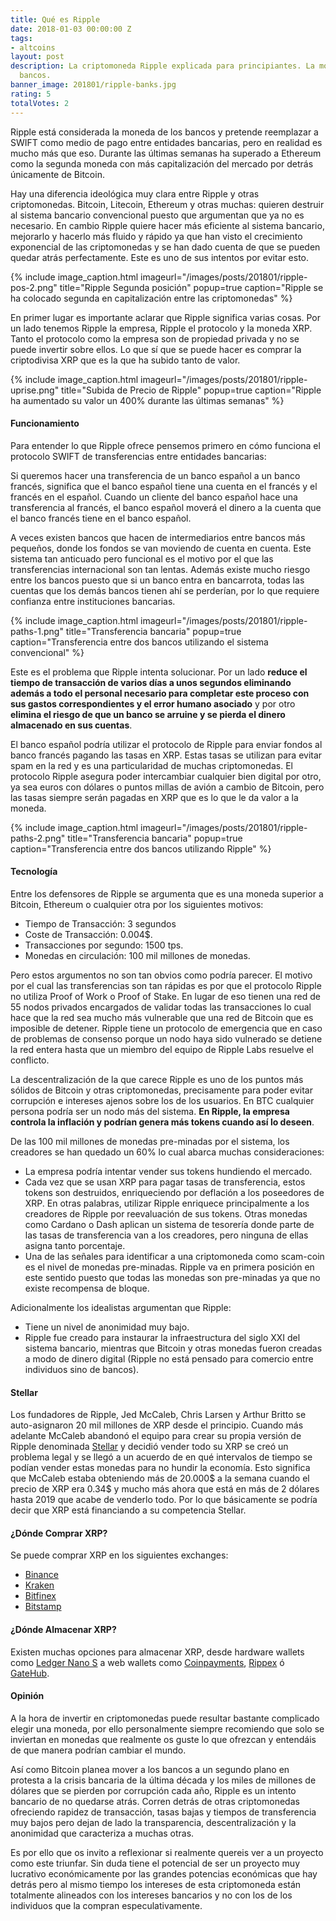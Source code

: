 ```yaml
---
title: Qué es Ripple
date: 2018-01-03 00:00:00 Z
tags:
- altcoins
layout: post
description: La criptomoneda Ripple explicada para principiantes. La moneda de los
  bancos.
banner_image: 201801/ripple-banks.jpg
rating: 5
totalVotes: 2
---
```


Ripple está considerada la moneda de los bancos y pretende reemplazar a SWIFT como medio de pago entre entidades bancarias, pero en realidad es mucho más que eso. Durante las últimas semanas ha superado a Ethereum como la segunda moneda con más capitalización del mercado por detrás únicamente de Bitcoin.

Hay una diferencia ideológica muy clara entre Ripple y otras criptomonedas. Bitcoin, Litecoin, Ethereum y otras muchas: quieren destruir al sistema bancario convencional puesto que argumentan que ya no es necesario. En cambio Ripple quiere hacer más eficiente al sistema bancario, mejorarlo y hacerlo más fluido y rápido ya que han visto el crecimiento exponencial de las criptomonedas y se han dado cuenta de que se pueden quedar atrás perfectamente. Este es uno de sus intentos por evitar esto.

<!--more-->

{% include image_caption.html imageurl="/images/posts/201801/ripple-pos-2.png" title="Ripple Segunda posición" popup=true caption="Ripple se ha colocado segunda en capitalización entre las criptomonedas" %}

En primer lugar es importante aclarar que Ripple significa varias cosas. Por un lado tenemos Ripple la empresa, Ripple el protocolo y la moneda XRP. Tanto el protocolo como la empresa son de propiedad privada y no se puede invertir sobre ellos. Lo que sí que se puede hacer es comprar la criptodivisa XRP que es la que ha subido tanto de valor.

{% include image_caption.html imageurl="/images/posts/201801/ripple-uprise.png" title="Subida de Precio de Ripple" popup=true caption="Ripple ha aumentado su valor un 400% durante las últimas semanas" %}

#### Funcionamiento

Para entender lo que Ripple ofrece pensemos primero en cómo funciona el protocolo SWIFT de transferencias entre entidades bancarias:

Si queremos hacer una transferencia de un banco español a un banco francés, significa que el banco español tiene una cuenta en el francés y el francés en el español. Cuando un cliente del banco español hace una transferencia al francés, el banco español moverá el dinero a la cuenta que el banco francés tiene en el banco español.

A veces existen bancos que hacen de intermediarios entre bancos más pequeños, donde los fondos se van moviendo de cuenta en cuenta. Este sistema tan anticuado pero funcional es el motivo por el que las transferencias internacional son tan lentas. Además existe mucho riesgo entre los bancos puesto que si un banco entra en bancarrota, todas las cuentas que los demás bancos tienen ahí se perderían, por lo que requiere confianza entre instituciones bancarias.

{% include image_caption.html imageurl="/images/posts/201801/ripple-paths-1.png" title="Transferencia bancaria" popup=true caption="Transferencia entre dos bancos utilizando el sistema convencional" %}

Este es el problema que Ripple intenta solucionar. Por un lado **reduce el tiempo de transacción de varios días a unos segundos eliminando además a todo el personal necesario para completar este proceso con sus gastos correspondientes y el error humano asociado** y por otro **elimina el riesgo de que un banco se arruine y se pierda el dinero almacenado en sus cuentas**.

El banco español podría utilizar el protocolo de Ripple para enviar fondos al banco francés pagando las tasas en XRP. Estas tasas se utilizan para evitar spam en la red y es una particularidad de muchas criptomonedas. El protocolo Ripple asegura poder intercambiar cualquier bien digital por otro, ya sea euros con dólares o puntos millas de avión a cambio de Bitcoin, pero las tasas siempre serán pagadas en XRP que es lo que le da valor a la moneda.

{% include image_caption.html imageurl="/images/posts/201801/ripple-paths-2.png" title="Transferencia bancaria" popup=true caption="Transferencia entre dos bancos utilizando Ripple" %}

#### Tecnología

Entre los defensores de Ripple se argumenta que es una moneda superior a Bitcoin, Ethereum o cualquier otra por los siguientes motivos:

* Tiempo de Transacción: 3 segundos
* Coste de Transacción: 0.004$.
* Transacciones por segundo: 1500 tps.
* Monedas en circulación: 100 mil millones de monedas.

Pero estos argumentos no son tan obvios como podría parecer. El motivo por el cual las transferencias son tan rápidas es por que el protocolo Ripple no utiliza Proof of Work o Proof of Stake. En lugar de eso tienen una red de 55 nodos privados encargados de validar todas las transacciones lo cual hace que la red sea mucho más vulnerable que una red de Bitcoin que es imposible de detener. Ripple tiene un protocolo de emergencia que en caso de problemas de consenso porque un nodo haya sido vulnerado se detiene la red entera hasta que un miembro del equipo de Ripple Labs resuelve el conflicto.

La descentralización de la que carece Ripple es uno de los puntos más sólidos de Bitcoin y otras criptomonedas, precisamente para poder evitar corrupción e intereses ajenos sobre los de los usuarios. En BTC cualquier persona podría ser un nodo más del sistema. **En Ripple, la empresa controla la inflación y podrían genera más tokens cuando así lo deseen**.

De las 100 mil millones de monedas pre-minadas por el sistema, los creadores se han quedado un 60% lo cual abarca muchas consideraciones:
* La empresa podría intentar vender sus tokens hundiendo el mercado.
* Cada vez que se usan XRP para pagar tasas de transferencia, estos tokens son destruidos, enriqueciendo por deflación a los poseedores de XRP. En otras palabras, utilizar Ripple enriquece principalmente a los creadores de Ripple por reevaluación de sus tokens. Otras monedas como Cardano o Dash aplican un sistema de tesorería donde parte de las tasas de transferencia van a los creadores, pero ninguna de ellas asigna tanto porcentaje.
* Una de las señales para identificar a una criptomoneda como scam-coin es el nivel de monedas pre-minadas. Ripple va en primera posición en este sentido puesto que todas las monedas son pre-minadas ya que no existe recompensa de bloque.

Adicionalmente los idealistas argumentan que Ripple:

* Tiene un nivel de anonimidad muy bajo.
* Ripple fue creado para instaurar la infraestructura del siglo XXI del sistema bancario, mientras que Bitcoin y otras monedas fueron creadas a modo de dinero digital (Ripple no está pensado para comercio entre individuos sino de bancos).

#### Stellar

Los fundadores de Ripple, Jed McCaleb, Chris Larsen y Arthur Britto se auto-asignaron 20 mil millones de XRP desde el principio. Cuando más adelante McCaleb abandonó el equipo para crear su propia versión de Ripple denominada [Stellar](https://www.stellar.org/) y decidió vender todo su XRP se creó un problema legal y se llegó a un acuerdo de en qué intervalos de tiempo se podían vender estas monedas para no hundir la economía. Esto significa que McCaleb estaba obteniendo más de 20.000$ a la semana cuando el precio de XRP era 0.34$ y mucho más ahora que está en más de 2 dólares hasta 2019 que acabe de venderlo todo. Por lo que básicamente se podría decir que XRP está financiando a su competencia Stellar.

#### ¿Dónde Comprar XRP?

Se puede comprar XRP en los siguientes exchanges:
* [Binance](https://accounts.binance.com/es/register?ref=11317062)
* [Kraken](https://www.kraken.com/)
* [Bitfinex](https://www.bitfinex.com)
* [Bitstamp](https://www.bitstamp.net/ref/00zetsvGCLkDqtqH/)

#### ¿Dónde Almacenar XRP?

Existen muchas opciones para almacenar XRP, desde hardware wallets como [Ledger Nano S](http://amzn.to/2i5kRoG) a web wallets como [Coinpayments](https://www.coinpayments.net), [Rippex](https://rippex.net/#/) ó [GateHub](https://gatehub.net/).

#### Opinión

A la hora de invertir en criptomonedas puede resultar bastante complicado elegir una moneda, por ello personalmente siempre recomiendo que solo se inviertan en monedas que realmente os guste lo que ofrezcan y entendáis de que manera podrían cambiar el mundo.

Así como Bitcoin planea mover a los bancos a un segundo plano en protesta a la crisis bancaria de la última década y los miles de millones de dólares que se pierden por corrupción cada año, Ripple es un intento bancario de no quedarse atrás. Corren detrás de otras criptomonedas ofreciendo rapidez de transacción, tasas bajas y tiempos de transferencia muy bajos pero dejan de lado la transparencia, descentralización y la anonimidad que caracteriza a muchas otras.

Es por ello que os invito a reflexionar si realmente quereis ver a un proyecto como este triunfar. Sin duda tiene el potencial de ser un proyecto muy lucrativo económicamente por las grandes potencias económicas que hay detrás pero al mismo tiempo los intereses de esta criptomoneda están totalmente alineados con los intereses bancarios y no con los de los individuos que la compran especulativamente.


